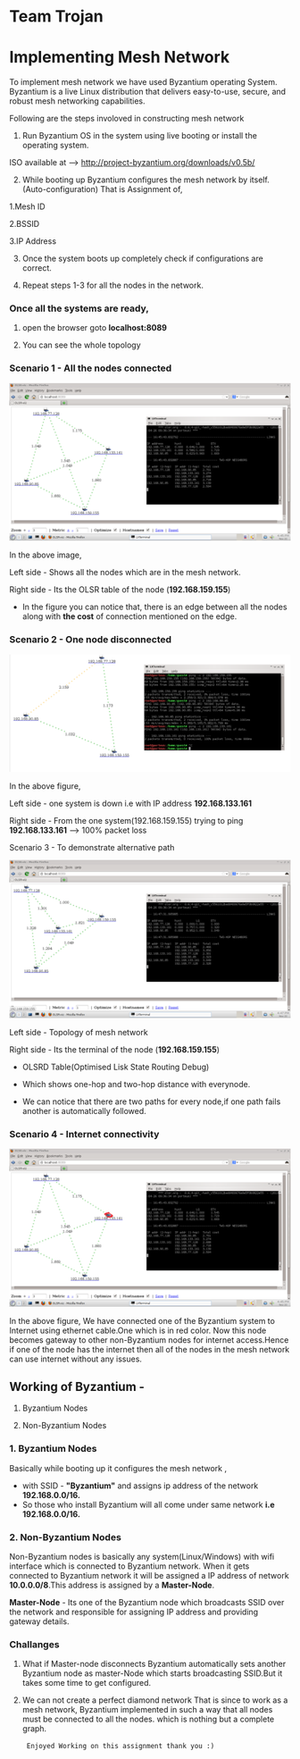 
# Team Trojan 

# Implementing Mesh Network

To implement mesh network we have used Byzantium operating System. Byzantium is a live Linux distribution
 that delivers easy-to-use, secure, and robust mesh networking capabilities.
 
Following are the steps involoved in constructing mesh network

1. Run Byzantium OS in the system using live booting or install the operating system.
  
  ISO available at --> http://project-byzantium.org/downloads/v0.5b/

2. While booting up Byzantium configures the mesh network by itself.(Auto-configuration)
    That is Assignment of,
  
  1.Mesh ID
  
  2.BSSID
  
  3.IP Address

3. Once the system boots up completely check if configurations are correct.

4. Repeat steps 1-3 for all the nodes in the network.


### Once all the systems are ready,

1. open the browser goto **localhost:8089**

2. You can see the whole topology 

### Scenario 1 - All the nodes connected

![Image](screen_1.png)


In the above image,

Left side  - Shows all the nodes which are in the mesh network.

Right side - Its the OLSR table of the node (**192.168.159.155**)

  - In the figure you can notice that, there is an edge between all the nodes along with **the cost** of connection mentioned on the edge.



### Scenario 2 - One node disconnected

![Image](screen.png)

In the above figure, 

Left side  - one system is down i.e with IP address **192.168.133.161**

Right side - From the one system(192.168.159.155) trying to ping **192.168.133.161** --> 100% packet loss



Scenario 3 - To demonstrate alternative path 

![Image](screen1.png)

Left side  - Topology of mesh network 

Right side - Its the terminal of the node (**192.168.159.155**)

  - OLSRD Table(Optimised Lisk State Routing Debug)

  - Which shows one-hop and two-hop distance with everynode.

  - We can notice that there are two paths for every node,if one path fails another is automatically followed.

### Scenario 4 - Internet connectivity

![Image](internet.png)

In the above figure, We have connected one of the Byzantium system to Internet using ethernet cable.One which is in red color.
Now this node becomes gateway to other non-Byzantium nodes for internet access.Hence if one of the node has the internet then all of the 
nodes in the mesh network can use internet without any issues. 

## Working of Byzantium - 

  1. Byzantium Nodes
  
  2. Non-Byzantium Nodes

### 1. Byzantium Nodes

Basically while booting up it configures the mesh network , 
  - with SSID - **"Byzantium"** and assigns ip address of the network **192.168.0.0/16.**
  - So those who install Byzantium will all come under same network **i.e 192.168.0.0/16.**
 
### 2. Non-Byzantium Nodes

Non-Byzantium nodes is basically any system(Linux/Windows) with wifi interface which is connected to Byzantium network.
When it gets connected to Byzantium network it will be assigned a IP address of network **10.0.0.0/8**.This address is assigned by a **Master-Node**.

**Master-Node** - Its one of the Byzantium node which broadcasts SSID over the network and responsible for assigning IP address and providing gateway details.

### Challanges 

1. What if Master-node disconnects
        Byzantium automatically sets another Byzantium node as master-Node which starts broadcasting SSID.But it takes some time to get configured.

2. We can not create a perfect diamond network
        That is since to work as a mesh network, Byzantium implemented in such a way that all nodes must be connected to all the nodes. which is nothing but a complete graph.
        
        Enjoyed Working on this assignment thank you :)
                       
            
